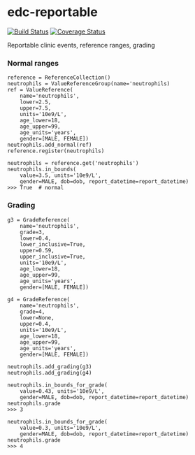 # edc-reportable

[![Build Status](https://travis-ci.org/botswana-harvard/edc-reportable.svg?branch=develop)](https://travis-ci.org/botswana-harvard/edc-reportable) [![Coverage Status](https://coveralls.io/repos/github/botswana-harvard/edc-reportable/badge.svg?branch=develop)](https://coveralls.io/github/botswana-harvard/edc-reportable?branch=develop)

Reportable clinic events, reference ranges, grading


### Normal ranges

    reference = ReferenceCollection()
    neutrophils = ValueReferenceGroup(name='neutrophils)
    ref = ValueReference(
        name='neutrophils',
        lower=2.5,
        upper=7.5,
        units='10e9/L',
        age_lower=18,
        age_upper=99,
        age_units='years',
        gender=[MALE, FEMALE])
    neutrophils.add_normal(ref)
    reference.register(neutrophils)
    
    neutrophils = reference.get('neutrophils')
    neutrophils.in_bounds(
        value=3.5, units='10e9/L',
        gender=MALE, dob=dob, report_datetime=report_datetime)
    >>> True  # normal

### Grading

    g3 = GradeReference(
        name='neutrophils',
        grade=3,
        lower=0.4,
        lower_inclusive=True,
        upper=0.59,
        upper_inclusive=True,
        units='10e9/L',
        age_lower=18,
        age_upper=99,
        age_units='years',
        gender=[MALE, FEMALE])

    g4 = GradeReference(
        name='neutrophils',
        grade=4,
        lower=None,
        upper=0.4,
        units='10e9/L',
        age_lower=18,
        age_upper=99,
        age_units='years',
        gender=[MALE, FEMALE])

    neutrophils.add_grading(g3)
    neutrophils.add_grading(g4)

    neutrophils.in_bounds_for_grade(
        value=0.43, units='10e9/L',
        gender=MALE, dob=dob, report_datetime=report_datetime)
    neutrophils.grade
    >>> 3

    neutrophils.in_bounds_for_grade(
        value=0.3, units='10e9/L',
        gender=MALE, dob=dob, report_datetime=report_datetime)
    neutrophils.grade
    >>> 4
